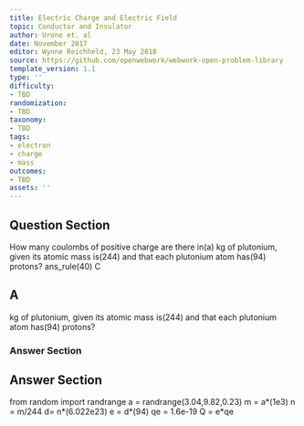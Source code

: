 ```yaml
---
title: Electric Charge and Electric Field
topic: Conductor and Insulator
author: Urone et. al
date: November 2017
editor: Wynne Reichheld, 23 May 2018
source: https://github.com/openwebwork/webwork-open-problem-library
template_version: 1.1
type: ''
difficulty:
- TBD
randomization:
- TBD
taxonomy:
- TBD
tags:
- electron
- charge
- mass
outcomes:
- TBD
assets: ''
---
```


## Question Section 

How many coulombs of positive charge are there in(a) kg of plutonium, given its atomic mass is(244) and that each plutonium atom has(94) protons?
ans_rule(40) C

## A
kg of plutonium, given its atomic mass is(244) and that each plutonium atom has(94) protons?
### Answer Section


## Answer Section

from random import randrange
a = randrange(3.04,9.82,0.23)
m = a*(1e3)
n = m/244
d= n*(6.022e23)
e = d*(94)
qe = 1.6e-19
Q = e*qe